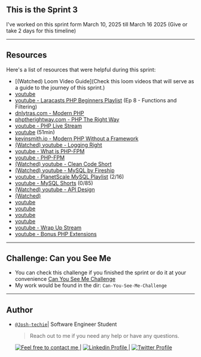## This is the Sprint 3

I've worked on this sprint form March 10, 2025 till March 16 2025 (Give or take 2 days for this timeline)

---

## Resources

Here's a list of resources that were helpful during this sprint:

- [(Watched) Loom Video Guide](Check this loom videos that will serve as a guide to the journey of this sprint.)
- [youtube](https://www.youtube.com/@CodeAesthetic/videos)
- [youtube - Laracasts PHP Beginners Playlist](https://www.youtube.com/watch?v=U2lQWR6uIuo&list=PL3VM-unCzF8ipG50KDjnzhugceoSG3RTC&index=1) (Ep 8 - Functions and Filtering)
- [dnlytras.com - Modern PHP](https://dnlytras.com/blog/modern-php)
- [phptherightway.com - PHP The Right Way](https://phptherightway.com/)
- [youtube - PHP Live Stream](https://www.youtube.com/watch?v=PxrBQcCuURY&ab_channel=NunoMaduro)
- [youtube](https://youtu.be/Bo0guUbL5uo?si=T_ZO7h4f-lkqo_Pr) (51min)
- [kevinsmith.io - Modern PHP Without a Framework](https://kevinsmith.io/modern-php-without-a-framework/)
- [(Watched) youtube - Logging Right](https://youtu.be/hFF-PN34Glo?feature=shared)
- [youtube - What is PHP-FPM](https://youtu.be/hEXBgQ71rvE?feature=shared)
- [youtube - PHP-FPM](https://youtu.be/VtKTOZFfoug?feature=shared)
- [(Watched) youtube - Clean Code Short](https://youtu.be/of1CkxPwWcU?feature=shared)
- [(Watched) youtube - MySQL by Fireship](https://youtu.be/Cz3WcZLRaWc?feature=shared)
- [youtube - PlanetScale MySQL Playlist](https://youtu.be/kkjAxSViOAA?feature=shared) (2/16)
- [youtube - MySQL Shorts](https://www.youtube.com/playlist?list=PLWx5a9Tn2EvG4C90YFJ9eU61IpALeE0SN) (0/85)
- [(Watched) youtube - API Design](https://youtu.be/Pi2cKtlSdXo?feature=shared)
- [(Watched)](https://youtu.be/lsMQRaeKNDk?feature=shared)
- [youtube](https://youtu.be/N-4prIh7t38?feature=shared)
- [youtube](https://youtu.be/pJ83mmqcvoQ?feature=shared)
- [youtube](https://youtu.be/t99NvIazD68?feature=shared)
- [youtube](https://youtu.be/4sR77vaEhy8?feature=shared)
- [youtube - Wrap Up Stream](https://www.youtube.com/live/1nS4PgGeuyw?feature=shared)
- [youtube - Bonus PHP Extensions](https://youtu.be/WMOI2U8McTE?si=X9FOws_Inns0N9lO)

---

## Challenge: Can you See Me

- You can check this challenge if you finished the sprint or do it at your convenience [Can You See Me Challenge](https://gist.github.com/Bahlaouane-Hamza/66788e77ab9b3738a4801bfc7515ef30)
- My work would be found in the dir: `Can-You-See-Me-Challenge`

---

## Author

- [`@Josh-techie`](https://github.com/Josh-techie)| Software Engineer Student

  > Reach out to me if you need any help or have any questions.

  <a href="mailto:youssef.abouyahia@e-polytechnique.ma">
  	<img alt="Feel free to contact me" src="https://img.shields.io/badge/-Ask_me_anything-blue?style=flat&logo=Gmail&logoColor=white&link=mailto:youssef.abouyahia@e-polytechnique.ma&color=3d85c6" />
  </a>
  <span> | </span>
    <a href="https://www.linkedin.com/in/youssef-abouyahia/">
        <img alt="Linkedin Profile" src="https://img.shields.io/badge/-Linkedin-0072b1?style=flat&logo=Linkedin&logoColor=white&link=https://www.linkedin.com/in/youssef-abouyahia/" />
    </a>
    <span> | </span>
    <a href="https://twitter.com/JoesephAb">
        <img alt="Twitter Profile" src="https://img.shields.io/badge/-Twitter-0072b1?style=flat&logo=Twitter&logoColor=white&link=https://twitter.com/JoesephAb&color=1DA1F2" />
    </a>
